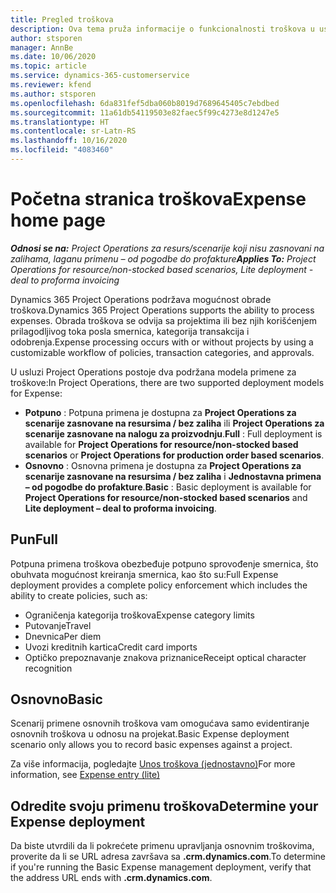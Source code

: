 ```yaml
---
title: Pregled troškova
description: Ova tema pruža informacije o funkcionalnosti troškova u usluzi Project Operations.
author: stsporen
manager: AnnBe
ms.date: 10/06/2020
ms.topic: article
ms.service: dynamics-365-customerservice
ms.reviewer: kfend
ms.author: stsporen
ms.openlocfilehash: 6da831fef5dba060b8019d7689645405c7ebdbed
ms.sourcegitcommit: 11a61db54119503e82faec5f99c4273e8d1247e5
ms.translationtype: HT
ms.contentlocale: sr-Latn-RS
ms.lasthandoff: 10/16/2020
ms.locfileid: "4083460"
---
```

# <a name="expense-home-page"></a><span data-ttu-id="54251-103">Početna stranica troškova</span><span class="sxs-lookup"><span data-stu-id="54251-103">Expense home page</span></span>

<span data-ttu-id="54251-104">_**Odnosi se na:** Project Operations za resurs/scenarije koji nisu zasnovani na zalihama, laganu primenu – od pogodbe do profakture_</span><span class="sxs-lookup"><span data-stu-id="54251-104">_**Applies To:** Project Operations for resource/non-stocked based scenarios, Lite deployment - deal to proforma invoicing_</span></span>


<span data-ttu-id="54251-105">Dynamics 365 Project Operations podržava mogućnost obrade troškova.</span><span class="sxs-lookup"><span data-stu-id="54251-105">Dynamics 365 Project Operations supports the ability to process expenses.</span></span> <span data-ttu-id="54251-106">Obrada troškova se odvija sa projektima ili bez njih korišćenjem prilagodljivog toka posla smernica, kategorija transakcija i odobrenja.</span><span class="sxs-lookup"><span data-stu-id="54251-106">Expense processing occurs with or without projects by using a customizable workflow of policies, transaction categories, and approvals.</span></span>

<span data-ttu-id="54251-107">U usluzi Project Operations postoje dva podržana modela primene za troškove:</span><span class="sxs-lookup"><span data-stu-id="54251-107">In Project Operations, there are two supported deployment models for Expense:</span></span> 

- <span data-ttu-id="54251-108">**Potpuno** : Potpuna primena je dostupna za **Project Operations za scenarije zasnovane na resursima / bez zaliha** ili **Project Operations za scenarije zasnovane na nalogu za proizvodnju**.</span><span class="sxs-lookup"><span data-stu-id="54251-108">**Full** : Full deployment is available for **Project Operations for resource/non-stocked based scenarios** or **Project Operations for production order based scenarios**.</span></span>
- <span data-ttu-id="54251-109">**Osnovno** : Osnovna primena je dostupna za **Project Operations za scenarije zasnovane na resursima / bez zaliha** i **Jednostavna primena – od pogodbe do profakture**.</span><span class="sxs-lookup"><span data-stu-id="54251-109">**Basic** : Basic deployment is available for **Project Operations for resource/non-stocked based scenarios** and **Lite deployment – deal to proforma invoicing**.</span></span>

## <a name="full"></a><span data-ttu-id="54251-110">Pun</span><span class="sxs-lookup"><span data-stu-id="54251-110">Full</span></span> 
<span data-ttu-id="54251-111">Potpuna primena troškova obezbeđuje potpuno sprovođenje smernica, što obuhvata mogućnost kreiranja smernica, kao što su:</span><span class="sxs-lookup"><span data-stu-id="54251-111">Full Expense deployment provides a complete policy enforcement which includes the ability to create policies, such as:</span></span>

  - <span data-ttu-id="54251-112">Ograničenja kategorija troškova</span><span class="sxs-lookup"><span data-stu-id="54251-112">Expense category limits</span></span>
  - <span data-ttu-id="54251-113">Putovanje</span><span class="sxs-lookup"><span data-stu-id="54251-113">Travel</span></span>
  - <span data-ttu-id="54251-114">Dnevnica</span><span class="sxs-lookup"><span data-stu-id="54251-114">Per diem</span></span>
  - <span data-ttu-id="54251-115">Uvozi kreditnih kartica</span><span class="sxs-lookup"><span data-stu-id="54251-115">Credit card imports</span></span>
  - <span data-ttu-id="54251-116">Optičko prepoznavanje znakova priznanice</span><span class="sxs-lookup"><span data-stu-id="54251-116">Receipt optical character recognition</span></span>

## <a name="basic"></a><span data-ttu-id="54251-117">Osnovno</span><span class="sxs-lookup"><span data-stu-id="54251-117">Basic</span></span> 
<span data-ttu-id="54251-118">Scenarij primene osnovnih troškova vam omogućava samo evidentiranje osnovnih troškova u odnosu na projekat.</span><span class="sxs-lookup"><span data-stu-id="54251-118">Basic Expense deployment scenario only allows you to record basic expenses against a project.</span></span> 

<span data-ttu-id="54251-119">Za više informacija, pogledajte [Unos troškova (jednostavno)](basic-expense.md)</span><span class="sxs-lookup"><span data-stu-id="54251-119">For more information, see [Expense entry (lite)](basic-expense.md)</span></span>

## <a name="determine-your-expense-deployment"></a><span data-ttu-id="54251-120">Odredite svoju primenu troškova</span><span class="sxs-lookup"><span data-stu-id="54251-120">Determine your Expense deployment</span></span>
<span data-ttu-id="54251-121">Da biste utvrdili da li pokrećete primenu upravljanja osnovnim troškovima, proverite da li se URL adresa završava sa **.crm.dynamics.com**.</span><span class="sxs-lookup"><span data-stu-id="54251-121">To determine if you're running the Basic Expense management deployment, verify that the address URL ends with **.crm.dynamics.com**.</span></span> 
